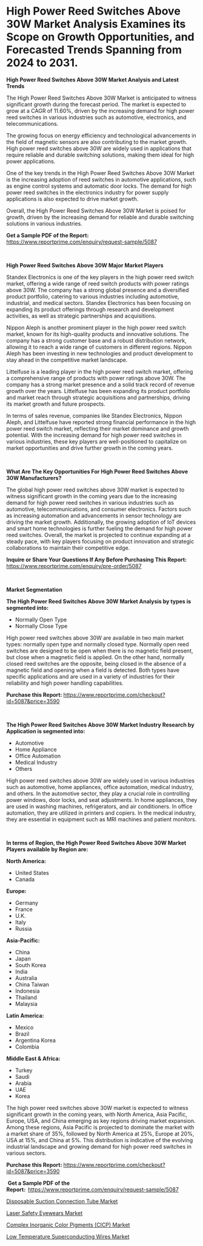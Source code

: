 <p><h1>High Power Reed Switches Above 30W Market Analysis Examines its Scope on Growth Opportunities, and Forecasted Trends Spanning from 2024 to 2031.</h1></p><p><strong>High Power Reed Switches Above 30W Market Analysis and Latest Trends</strong></p>
<p><p>The High Power Reed Switches Above 30W Market is anticipated to witness significant growth during the forecast period. The market is expected to grow at a CAGR of 11.60%, driven by the increasing demand for high power reed switches in various industries such as automotive, electronics, and telecommunications. </p><p>The growing focus on energy efficiency and technological advancements in the field of magnetic sensors are also contributing to the market growth. High power reed switches above 30W are widely used in applications that require reliable and durable switching solutions, making them ideal for high power applications.</p><p>One of the key trends in the High Power Reed Switches Above 30W Market is the increasing adoption of reed switches in automotive applications, such as engine control systems and automatic door locks. The demand for high power reed switches in the electronics industry for power supply applications is also expected to drive market growth.</p><p>Overall, the High Power Reed Switches Above 30W Market is poised for growth, driven by the increasing demand for reliable and durable switching solutions in various industries.</p></p>
<p><strong>Get a Sample PDF of the Report:&nbsp;</strong> <a href="https://www.reportprime.com/enquiry/request-sample/5087">https://www.reportprime.com/enquiry/request-sample/5087</a></p>
<p>&nbsp;</p>
<p><strong>High Power Reed Switches Above 30W Major Market Players</strong></p>
<p><p>Standex Electronics is one of the key players in the high power reed switch market, offering a wide range of reed switch products with power ratings above 30W. The company has a strong global presence and a diversified product portfolio, catering to various industries including automotive, industrial, and medical sectors. Standex Electronics has been focusing on expanding its product offerings through research and development activities, as well as strategic partnerships and acquisitions.</p><p>Nippon Aleph is another prominent player in the high power reed switch market, known for its high-quality products and innovative solutions. The company has a strong customer base and a robust distribution network, allowing it to reach a wide range of customers in different regions. Nippon Aleph has been investing in new technologies and product development to stay ahead in the competitive market landscape.</p><p>Littelfuse is a leading player in the high power reed switch market, offering a comprehensive range of products with power ratings above 30W. The company has a strong market presence and a solid track record of revenue growth over the years. Littelfuse has been expanding its product portfolio and market reach through strategic acquisitions and partnerships, driving its market growth and future prospects.</p><p>In terms of sales revenue, companies like Standex Electronics, Nippon Aleph, and Littelfuse have reported strong financial performance in the high power reed switch market, reflecting their market dominance and growth potential. With the increasing demand for high power reed switches in various industries, these key players are well-positioned to capitalize on market opportunities and drive further growth in the coming years.</p></p>
<p>&nbsp;</p>
<p><strong>What Are The Key Opportunities For High Power Reed Switches Above 30W Manufacturers?</strong></p>
<p><p>The global high power reed switches above 30W market is expected to witness significant growth in the coming years due to the increasing demand for high power reed switches in various industries such as automotive, telecommunications, and consumer electronics. Factors such as increasing automation and advancements in sensor technology are driving the market growth. Additionally, the growing adoption of IoT devices and smart home technologies is further fueling the demand for high power reed switches. Overall, the market is projected to continue expanding at a steady pace, with key players focusing on product innovation and strategic collaborations to maintain their competitive edge.</p></p>
<p><strong>Inquire or Share Your Questions If Any Before Purchasing This Report:</strong> <a href="https://www.reportprime.com/enquiry/pre-order/5087">https://www.reportprime.com/enquiry/pre-order/5087</a></p>
<p>&nbsp;</p>
<p><strong>Market Segmentation</strong></p>
<p><strong>The High Power Reed Switches Above 30W Market Analysis by types is segmented into:</strong></p>
<p><ul><li>Normally Open Type</li><li>Normally Close Type</li></ul></p>
<p><p>High power reed switches above 30W are available in two main market types: normally open type and normally closed type. Normally open reed switches are designed to be open when there is no magnetic field present, but close when a magnetic field is applied. On the other hand, normally closed reed switches are the opposite, being closed in the absence of a magnetic field and opening when a field is detected. Both types have specific applications and are used in a variety of industries for their reliability and high power handling capabilities.</p></p>
<p><strong>Purchase this Report:&nbsp;</strong><a href="https://www.reportprime.com/checkout?id=5087&price=3590">https://www.reportprime.com/checkout?id=5087&price=3590</a></p>
<p>&nbsp;</p>
<p><strong>The High Power Reed Switches Above 30W Market Industry Research by Application is segmented into:</strong></p>
<p><ul><li>Automotive</li><li>Home Appliance</li><li>Office Automation</li><li>Medical Industry</li><li>Others</li></ul></p>
<p><p>High power reed switches above 30W are widely used in various industries such as automotive, home appliances, office automation, medical industry, and others. In the automotive sector, they play a crucial role in controlling power windows, door locks, and seat adjustments. In home appliances, they are used in washing machines, refrigerators, and air conditioners. In office automation, they are utilized in printers and copiers. In the medical industry, they are essential in equipment such as MRI machines and patient monitors.</p></p>
<p>&nbsp;</p>
<p><strong>In terms of Region, the High Power Reed Switches Above 30W Market Players available by Region are:</strong></p>
<p>
    <p> <strong> North America: </strong>
        <ul>
            <li>United States</li>
            <li>Canada</li>
        </ul>
        </p> 
    <p> <strong> Europe: </strong>
        <ul>
            <li>Germany</li>
            <li>France</li>
            <li>U.K.</li>
            <li>Italy</li>
            <li>Russia</li>
        </ul>
        </p> 
    <p> <strong> Asia-Pacific: </strong>
        <ul>
            <li>China</li>
            <li>Japan</li>
            <li>South Korea</li>
            <li>India</li>
            <li>Australia</li>
            <li>China Taiwan</li>
            <li>Indonesia</li>
            <li>Thailand</li>
            <li>Malaysia</li>
        </ul>
        </p> 
    <p> <strong> Latin America: </strong>
        <ul>
            <li>Mexico</li>
            <li>Brazil</li>
            <li>Argentina Korea</li>
            <li>Colombia</li>
        </ul>
        </p> 
    <p> <strong> Middle East & Africa: </strong>
        <ul>
            <li>Turkey</li>
            <li>Saudi</li>
            <li>Arabia</li>
            <li>UAE</li>
            <li>Korea</li>
        </ul>
    </p>
    </p>
<p><p>The high power reed switches above 30W market is expected to witness significant growth in the coming years, with North America, Asia Pacific, Europe, USA, and China emerging as key regions driving market expansion. Among these regions, Asia Pacific is projected to dominate the market with a market share of 35%, followed by North America at 25%, Europe at 20%, USA at 15%, and China at 5%. This distribution is indicative of the evolving industrial landscape and growing demand for high power reed switches in various sectors.</p></p>
<p><strong>Purchase this Report: </strong><a href="https://www.reportprime.com/checkout?id=5087&price=3590">https://www.reportprime.com/checkout?id=5087&price=3590</a></p>
<p>&nbsp;<strong>Get a Sample PDF of the Report:&nbsp;&nbsp;</strong><a href="https://www.reportprime.com/enquiry/request-sample/5087">https://www.reportprime.com/enquiry/request-sample/5087</a></p>
<p><strong></strong></p>
<p><p><a href="https://www.linkedin.com/pulse/disposable-suction-connection-tube-market-size-share-amp-trends-ancwe?trackingId=pCgIFxTmno5Cb3cQHmE28g%3D%3D">Disposable Suction Connection Tube Market</a></p><p><a href="https://www.linkedin.com/pulse/laser-safety-eyewears-market-provides-detailed-segmentation-9jgke?trackingId=TgBWJLDAHqXnVhQFiubqdw%3D%3D">Laser Safety Eyewears Market</a></p><p><a href="https://www.linkedin.com/pulse/complex-inorganic-color-pigments-cicp-market-dynamics-2024-2031-namwe?trackingId=4a7G%2F7fKnUls7cVmonYZBg%3D%3D">Complex Inorganic Color Pigments (CICP) Market</a></p><p><a href="https://www.linkedin.com/pulse/low-temperature-superconducting-wires-market-size-growth-outlook-zgb2e?trackingId=QZEx4EQ2SQq6Fyv693dcPw%3D%3D">Low Temperature Superconducting Wires Market</a></p></p>